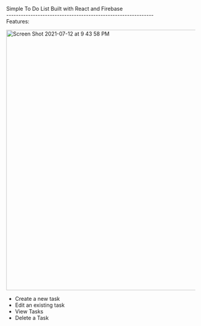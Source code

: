 Simple To Do List Built with React and Firebase 
<br>-------------------------------------------------------------<br>
Features:

<img width="694" alt="Screen Shot 2021-07-12 at 9 43 58 PM" src="https://user-images.githubusercontent.com/8704203/125392051-55bddc80-e35a-11eb-8ebb-6338a010d0ad.png">

- Create a new task
- Edit an existing task
- View Tasks
- Delete a Task
